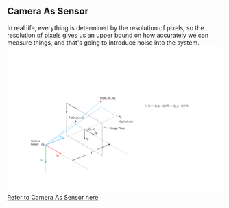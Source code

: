 ## Camera As Sensor
In real life, everything is determined by the resolution of pixels, so the resolution of pixels gives us an upper bound on how accurately we can measure things, and that's going to introduce noise into the system.
![](./Perspective%20Projection.svg)
[Refer to Camera As Sensor here](./CV%20For%20Robo-1-Camera%20As%20Sensor.pdf)